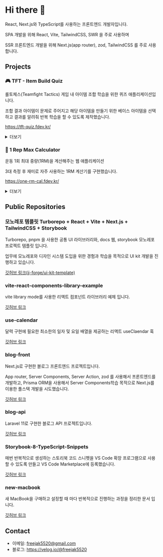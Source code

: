 # Hi there 👋

React, Next.js와 TypeScript를 사용하는 프론트엔드 개발자입니다.

SPA 개발을 위해 React, Vite, TailwindCSS, SWR 을 주로 사용하며

SSR 프론트엔드 개발을 위해 Next.js(app router), zod, TailwindCSS 를 주로 사용합니다.

## Projects


### 🎮 TFT - Item Build Quiz

롤토체스(Teamfight Tactics) 게임 내 아이템 조합 학습을 위한 퀴즈 애플리케이션입니다.

조합 결과 아이템이 문제로 주어지고 해당 아이템을 만들기 위한 베이스 아이템을 선택하고 결과를 알려줘 반복 학습을 할 수 있도록 제작했습니다.

<https://tft-quiz.fdev.kr/>

<details>
  <summary>더보기</summary>

![image](https://github.com/user-attachments/assets/f9b61b8c-c8d3-43ab-a5d5-887e5c618e4c)

</details>



### 💪 1 Rep Max Calculator

운동 1회 최대 중량(1RM)을 계산해주는 웹 애플리케이션

3대 측정 후 재미로 자주 사용하는 1RM 계산기를 구현했습니다.

<https://one-rm-cal.fdev.kr/>

<details>
  <summary>더보기</summary>

<img width="568" alt="image" src="https://github.com/user-attachments/assets/94f93093-c164-4307-adac-01fa167a198e" />

</details>



## Public Repositories

### 모노레포 템플릿 Turborepo + React + Vite + Next.js + TailwindCSS + Storybook

Turborepo, pnpm 을 사용한 공통 UI 라이브러리와, docs 웹, storybook 모노레포 프로젝트 템플릿 입니다.

업무에 모노레포와 디자인 시스템 도입을 위한 경험과 학습을 목적으로 UI kit 개발을 진행하고 있습니다.

[깃허브 링크(jj-forge/ui-kit-template)](https://github.com/jj-forge/ui-kit-template)

### vite-react-components-library-example

vite library mode를 사용한 리액트 컴포넌트 라이브러리 예제 입니다.

[깃허브 링크](https://github.com/freejak5520/vite-react-components-library-example)

### use-calendar

달력 구현에 필요한 최소한의 일자 및 요일 배열을 제공하는 리액트 useClaendar 훅

[깃허브 링크](https://github.com/freejak5520/use-calendar)

### blog-front

Next.js로 구현한 블로그 프론트엔드 프로젝트입니다.

App router, Server Components, Server Action, zod 를 사용해서 프론트엔드를 개발하고, Prisma ORM을 사용해서 Server Components학습 목적으로 Next.js를 이용한 풀스택 개발을 시도했습니다.

[깃허브 링크](https://github.com/freejak5520/blog-front)

### blog-api

Laravel 11로 구현한 블로그 API 프로젝트입니다. 

[깃허브 링크](https://github.com/freejak5520/blog-api)

### Storybook-8-TypeScript-Snippets

매번 반복적으로 생성하는 스토리북 코드 스니펫을 VS Code 확장 프로그램으로 사용할 수 있도록 만들고 VS Code Marketplace에 등록했습니다.

[깃허브 링크](https://github.com/freejak5520/Storybook-8-TypeScript-Snippets)

### new-macbook

새 MacBook을 구매하고 설정할 때 마다 반복적으로 진행하는 과정을 정리한 문서 입니다.

[깃허브 링크](https://github.com/freejak5520/new-macbook)

## Contact

- 이메일: <freejak5520@gmail.com>
- 블로그: <https://velog.io/@freejak5520>
